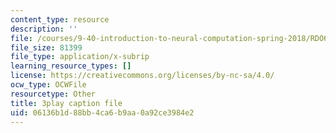 ```yaml
---
content_type: resource
description: ''
file: /courses/9-40-introduction-to-neural-computation-spring-2018/RDO6Py97IDg_captions.vtt
file_size: 81399
file_type: application/x-subrip
learning_resource_types: []
license: https://creativecommons.org/licenses/by-nc-sa/4.0/
ocw_type: OCWFile
resourcetype: Other
title: 3play caption file
uid: 06136b1d-88bb-4ca6-b9aa-0a92ce3984e2
---
```

